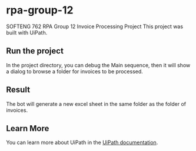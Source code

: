 # rpa-group-12
SOFTENG 762 RPA Group 12 Invoice Processing Project
This project was built with UiPath.
## Run the project
In the project directory, you can debug the Main sequence, then it will show a dialog to browse a folder for invoices to be processed.
## Result
The bot will generate a new excel sheet in the same folder as the folder of invoices.
## Learn More
You can learn more about UiPath in the [UiPath documentation](https://docs.uipath.com/).
